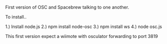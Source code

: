 First version of OSC and Spacebrew talking to one another.

To install..

1.) Install node.js
2.) npm install node-osc
3.) npm install ws
4.) node osc.js

This first version expect a wiimote with osculator forwarding to port 3819


